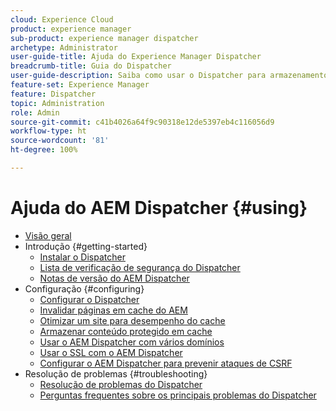 ```yaml
---
cloud: Experience Cloud
product: experience manager
sub-product: experience manager dispatcher
archetype: Administrator
user-guide-title: Ajuda do Experience Manager Dispatcher
breadcrumb-title: Guia do Dispatcher
user-guide-description: Saiba como usar o Dispatcher para armazenamento em cache, balanceamento de carga e melhoria da segurança para seu servidor AEM.
feature-set: Experience Manager
feature: Dispatcher
topic: Administration
role: Admin
source-git-commit: c41b4026a64f9c90318e12de5397eb4c116056d9
workflow-type: ht
source-wordcount: '81'
ht-degree: 100%

---
```



# Ajuda do AEM Dispatcher {#using}

+ [Visão geral](dispatcher.md)
+ Introdução {#getting-started}
   + [Instalar o Dispatcher](dispatcher-install.md)
   + [Lista de verificação de segurança do Dispatcher](security-checklist.md)
   + [Notas de versão do AEM Dispatcher](release-notes.md)
+ Configuração {#configuring}
   + [Configurar o Dispatcher](dispatcher-configuration.md)
   + [Invalidar páginas em cache do AEM](page-invalidate.md)
   + [Otimizar um site para desempenho do cache](https://experienceleague.adobe.com/pt-br/docs/experience-manager-65/content/implementing/deploying/configuring/configuring-performance)
   + [Armazenar conteúdo protegido em cache](permissions-cache.md)
   + [Usar o AEM Dispatcher com vários domínios](dispatcher-domains.md)
   + [Usar o SSL com o AEM Dispatcher](dispatcher-ssl.md)
   + [Configurar o AEM Dispatcher para prevenir ataques de CSRF](configuring-dispatcher-to-prevent-csrf.md)
+ Resolução de problemas {#troubleshooting}
   + [Resolução de problemas do Dispatcher](dispatcher-troubleshooting.md)
   + [Perguntas frequentes sobre os principais problemas do Dispatcher](dispatcher-faq.md)
